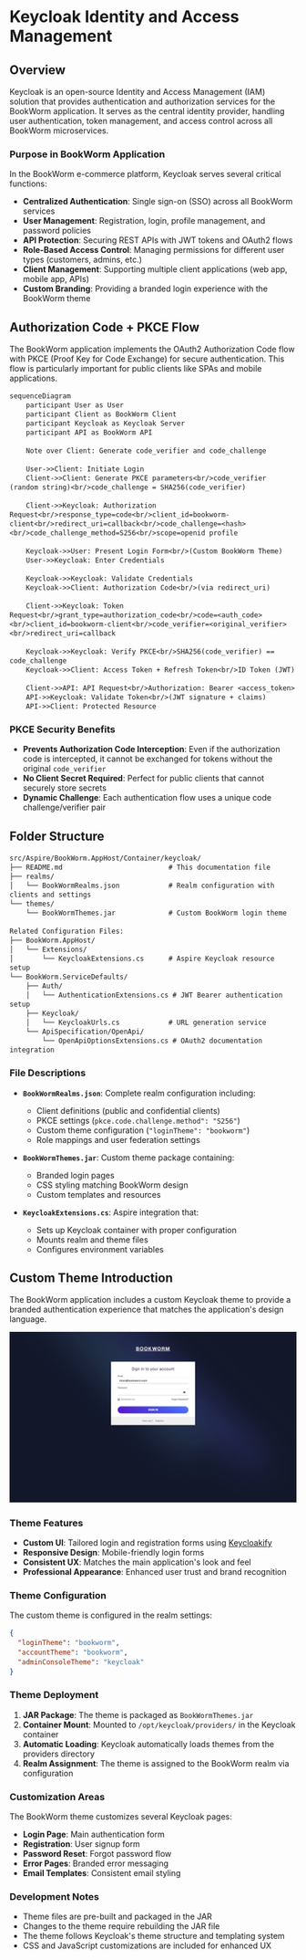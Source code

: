 # Keycloak Identity and Access Management

## Overview

Keycloak is an open-source Identity and Access Management (IAM) solution that provides authentication and authorization services for the BookWorm application. It serves as the central identity provider, handling user authentication, token management, and access control across all BookWorm microservices.

### Purpose in BookWorm Application

In the BookWorm e-commerce platform, Keycloak serves several critical functions:

- **Centralized Authentication**: Single sign-on (SSO) across all BookWorm services
- **User Management**: Registration, login, profile management, and password policies
- **API Protection**: Securing REST APIs with JWT tokens and OAuth2 flows
- **Role-Based Access Control**: Managing permissions for different user types (customers, admins, etc.)
- **Client Management**: Supporting multiple client applications (web app, mobile app, APIs)
- **Custom Branding**: Providing a branded login experience with the BookWorm theme

## Authorization Code + PKCE Flow

The BookWorm application implements the OAuth2 Authorization Code flow with PKCE (Proof Key for Code Exchange) for secure authentication. This flow is particularly important for public clients like SPAs and mobile applications.

```mermaid
sequenceDiagram
    participant User as User
    participant Client as BookWorm Client
    participant Keycloak as Keycloak Server
    participant API as BookWorm API

    Note over Client: Generate code_verifier and code_challenge

    User->>Client: Initiate Login
    Client->>Client: Generate PKCE parameters<br/>code_verifier (random string)<br/>code_challenge = SHA256(code_verifier)

    Client->>Keycloak: Authorization Request<br/>response_type=code<br/>client_id=bookworm-client<br/>redirect_uri=callback<br/>code_challenge=<hash><br/>code_challenge_method=S256<br/>scope=openid profile

    Keycloak->>User: Present Login Form<br/>(Custom BookWorm Theme)
    User->>Keycloak: Enter Credentials

    Keycloak->>Keycloak: Validate Credentials
    Keycloak->>Client: Authorization Code<br/>(via redirect_uri)

    Client->>Keycloak: Token Request<br/>grant_type=authorization_code<br/>code=<auth_code><br/>client_id=bookworm-client<br/>code_verifier=<original_verifier><br/>redirect_uri=callback

    Keycloak->>Keycloak: Verify PKCE<br/>SHA256(code_verifier) == code_challenge
    Keycloak->>Client: Access Token + Refresh Token<br/>ID Token (JWT)

    Client->>API: API Request<br/>Authorization: Bearer <access_token>
    API->>Keycloak: Validate Token<br/>(JWT signature + claims)
    API->>Client: Protected Resource
```

### PKCE Security Benefits

- **Prevents Authorization Code Interception**: Even if the authorization code is intercepted, it cannot be exchanged for tokens without the original `code_verifier`
- **No Client Secret Required**: Perfect for public clients that cannot securely store secrets
- **Dynamic Challenge**: Each authentication flow uses a unique code challenge/verifier pair

## Folder Structure

```
src/Aspire/BookWorm.AppHost/Container/keycloak/
├── README.md                          # This documentation file
├── realms/
│   └── BookWormRealms.json            # Realm configuration with clients and settings
└── themes/
    └── BookWormThemes.jar             # Custom BookWorm login theme

Related Configuration Files:
├── BookWorm.AppHost/
│   └── Extensions/
│       └── KeycloakExtensions.cs      # Aspire Keycloak resource setup
└── BookWorm.ServiceDefaults/
    ├── Auth/
    │   └── AuthenticationExtensions.cs # JWT Bearer authentication setup
    ├── Keycloak/
    │   └── KeycloakUrls.cs            # URL generation service
    └── ApiSpecification/OpenApi/
        └── OpenApiOptionsExtensions.cs # OAuth2 documentation integration
```

### File Descriptions

- **`BookWormRealms.json`**: Complete realm configuration including:

  - Client definitions (public and confidential clients)
  - PKCE settings (`pkce.code.challenge.method": "S256"`)
  - Custom theme configuration (`"loginTheme": "bookworm"`)
  - Role mappings and user federation settings

- **`BookWormThemes.jar`**: Custom theme package containing:

  - Branded login pages
  - CSS styling matching BookWorm design
  - Custom templates and resources

- **`KeycloakExtensions.cs`**: Aspire integration that:
  - Sets up Keycloak container with proper configuration
  - Mounts realm and theme files
  - Configures environment variables

## Custom Theme Introduction

The BookWorm application includes a custom Keycloak theme to provide a branded authentication experience that matches the application's design language.

![BookWorm Custom Theme](../../../../../assets/keycloak-theme.jpg)

### Theme Features

- **Custom UI**: Tailored login and registration forms using [Keycloakify](https://www.keycloakify.dev/)
- **Responsive Design**: Mobile-friendly login forms
- **Consistent UX**: Matches the main application's look and feel
- **Professional Appearance**: Enhanced user trust and brand recognition

### Theme Configuration

The custom theme is configured in the realm settings:

```json
{
  "loginTheme": "bookworm",
  "accountTheme": "bookworm",
  "adminConsoleTheme": "keycloak"
}
```

### Theme Deployment

1. **JAR Package**: The theme is packaged as `BookWormThemes.jar`
2. **Container Mount**: Mounted to `/opt/keycloak/providers/` in the Keycloak container
3. **Automatic Loading**: Keycloak automatically loads themes from the providers directory
4. **Realm Assignment**: The theme is assigned to the BookWorm realm via configuration

### Customization Areas

The BookWorm theme customizes several Keycloak pages:

- **Login Page**: Main authentication form
- **Registration**: User signup form
- **Password Reset**: Forgot password flow
- **Error Pages**: Branded error messaging
- **Email Templates**: Consistent email styling

### Development Notes

- Theme files are pre-built and packaged in the JAR
- Changes to the theme require rebuilding the JAR file
- The theme follows Keycloak's theme structure and templating system
- CSS and JavaScript customizations are included for enhanced UX
